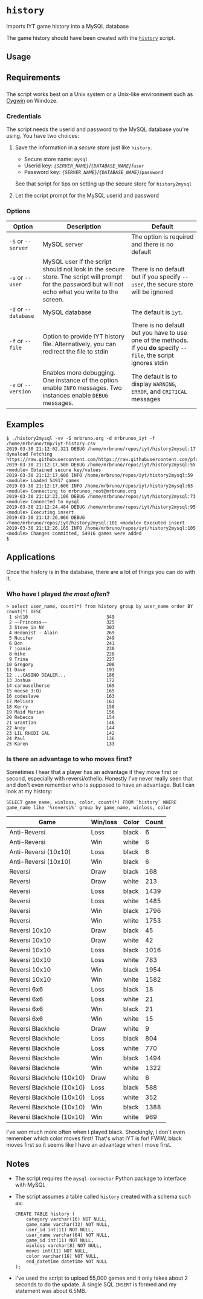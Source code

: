 # `history`

Imports IYT game history into a MySQL database

The game history should have been created with the [`history`](history.md) script.


## Usage

## Requirements

###

The script works best on a Unix system or a Unix-like environment such as [Cygwin](https://www.cygwin.com/) on Windoze.

### Credentials

The script needs the userid and password to the MySQL database you're using.  You have two choices:

1. Save the information in a _secure store_ just like `history`.

   - Secure store name: `mysql`
   - Userid key: _`{SERVER_NAME}`_/_`{DATABASE_NAME}`_/`user`
   - Password key: _`{SERVER_NAME}`_/_`{DATABASE_NAME}`_/`password`

   See that script for tips on setting up the secure store for `history2mysql`
   
 2. Let the script prompt for the MySQL userid and password

### Options

| Option | Description | Default |
| ------ | ----------- | ------- |
| `-S` or `--server` | MySQL server | The option is required and there is no default |
| `-u` or `--user` | MySQL user if the script should not look in the secure store.  The script will prompt for the password but will not echo what you write to the screen. | There is no default but if you specify `--user`, the secure store will be ignored |
| `-d` or `--database` | MySQL database | The default is `iyt`. |
| `-f` or `--file` | Option to provide IYT history file.  Alternatively, you can redirect the file to stdin | There is no default but you have to use one of the methods.  If you **do** specify `--file`, the script ignores stdin |
| `-v` or `--version` | Enables more debugging.  One instance of the option enable `INFO` messages.  Two instances enable `DEBUG` messages.  | The default is to display `WARNING`, `ERROR`, and `CRITICAL` messages |

## Examples

```
$ ./history2mysql -vv -S mrbruno.org -d mrbrunoo_iyt -f /home/mrbruno/tmp/iyt-history.csv
2019-03-30 21:12:02,321 DEBUG /home/mrbruno/repos/iyt/history2mysql:17 dynaload Fetching https://raw.githubusercontent.com/https://raw.githubusercontent.com/pfuntner/toys/master/bin/SecureKeyValues.py
2019-03-30 21:12:17,500 DEBUG /home/mrbruno/repos/iyt/history2mysql:55 <module> Obtained secure key/values
2019-03-30 21:12:17,606 INFO /home/mrbruno/repos/iyt/history2mysql:59 <module> Loaded 54917 games
2019-03-30 21:12:17,606 INFO /home/mrbruno/repos/iyt/history2mysql:63 <module> Connecting to mrbrunoo_root@mrbruno.org
2019-03-30 21:12:23,106 DEBUG /home/mrbruno/repos/iyt/history2mysql:73 <module> Connected to mysql
2019-03-30 21:12:24,484 DEBUG /home/mrbruno/repos/iyt/history2mysql:95 <module> Executing insert
2019-03-30 21:12:26,066 DEBUG /home/mrbruno/repos/iyt/history2mysql:101 <module> Executed insert
2019-03-30 21:12:26,165 INFO /home/mrbruno/repos/iyt/history2mysql:105 <module> Changes committed, 54916 games were added
$
```

## Applications
Once the history is in the database, there are a lot of things you can do with it.

### Who have I played _the most often_?
```
> select user_name, count(*) from history group by user_name order BY count(*) DESC
 1 sht10                             349
 2 ~~Princess~~                      325
 3 Steve in NY                       303
 4 Hedonist - Alain                  269
 5 Nucifer                           249
 6 Don                               241
 7 joanie                            230
 8 mike                              228
 9 Trina                             227
10 Gregory                           206
11 Dave                              191
12 ...CASINO DEALER...               186
13 Joshua                            172
14 carouselhorse                     169
15 moose 3:O)                        165
16 codeslave                         163
17 Melissa                           161
18 Kerry                             158
19 Maid Marian                       156
20 Rebecca                           154
21 urantian                          146
22 Andy                              144
23 LIL RHODI GAL                     142
24 Paul                              136
25 Karen                             133
```

### Is there an advantage to who moves first?
Sometimes I hear that a player has an advantage if they move first or second, especially with reversi/othello.  Honestly I've never really seen that and don't even remember who is supposed to have an advantage.  But I can look at my history:

```
SELECT game_name, winloss, color, count(*) FROM `history` WHERE game_name like '%reversi%' group by game_name, winloss, color
```
| Game | Win/loss | Color | Count |
| - | - | - | - |
| Anti-Reversi | Loss | black | 6 |
| Anti-Reversi | Win | white | 6 |
| Anti-Reversi (10x10) | Loss | black | 6 |
| Anti-Reversi (10x10) | Win | black | 6 |
| Reversi | Draw | black | 168 |
| Reversi | Draw | white | 213 |
| Reversi | Loss | black | 1439 |
| Reversi | Loss | white | 1485 |
| Reversi | Win | black | 1796 |
| Reversi | Win | white | 1753 |
| Reversi 10x10 | Draw | black | 45 |
| Reversi 10x10 | Draw | white | 42 |
| Reversi 10x10 | Loss | black | 1016 |
| Reversi 10x10 | Loss | white | 783 |
| Reversi 10x10 | Win | black | 1954 |
| Reversi 10x10 | Win | white | 1582 |
| Reversi 6x6 | Loss | black | 18 |
| Reversi 6x6 | Loss | white | 21 |
| Reversi 6x6 | Win | black | 21 |
| Reversi 6x6 | Win | white | 15 |
| Reversi Blackhole | Draw | white | 9 |
| Reversi Blackhole | Loss | black | 804 |
| Reversi Blackhole | Loss | white | 770 |
| Reversi Blackhole | Win | black | 1494 |
| Reversi Blackhole | Win | white | 1322 |
| Reversi Blackhole (10x10) | Draw | white | 6 |
| Reversi Blackhole (10x10) | Loss | black | 588 |
| Reversi Blackhole (10x10) | Loss | white | 352 |
| Reversi Blackhole (10x10) | Win | black | 1388 |
| Reversi Blackhole (10x10) | Win | white | 969 |

I've won much more often when I played black.  Shockingly, I don't even remember which color moves first!  That's what IYT is for!  FWIW, black moves first so it seems like I have an advantage when I move first.

## Notes

- The script requires the `mysql-connector` Python package to interface with MySQL
- The script assumes a table called `history` created with a schema such as:

    ```
    CREATE TABLE history (
        category varchar(16) NOT NULL,
        game_name varchar(32) NOT NULL,
        user_id int(11) NOT NULL,
        user_name varchar(64) NOT NULL,
        game_id int(11) NOT NULL,
        winloss varchar(8) NOT NULL,
        moves int(11) NOT NULL,
        color varchar(16) NOT NULL,
        end_datetime datetime NOT NULL
    ); 
    ```
 - I've used the script to upload 55,000 games and it only takes about 2 seconds to do the update.  A single SQL `INSERT` is formed and my statement was about 6.5MB.
